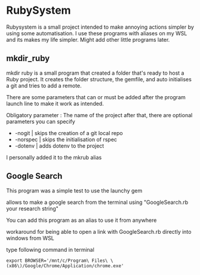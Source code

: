 
# RubySystem
Rubysystem is a small project intended to make annoying actions simpler by using some automatisation.
I use these programs with aliases on my WSL and its makes my life simpler.
Might add other little programs later.

## mkdir_ruby

mkdir ruby is a small program that created a folder that's ready to host a Ruby project.
It creates the folder structure, the gemfile, and auto initialises a git and tries to add a remote.

There are some parameters that can or must be added after the program launch line to make it work as intended.

Obligatory parameter : The name of the project
after that, there are optional parameters you can specify

- -nogit | skips the creation of a git local repo
- -norspec | skips the initialisation of rspec
- -dotenv | adds dotenv to the project

I personally added it to the mkrub alias

## Google Search

This program was a simple test to use the launchy gem

allows to make a google search from the terminal using "GoogleSearch.rb your research string"

You can add this program as an alias to use it from anywhere

workaround for being able to open a link with GoogleSearch.rb directly into windows from WSL

type following command in terminal

`export BROWSER='/mnt/c/Program\ Files\ \(x86\)/Google/Chrome/Application/chrome.exe'`

